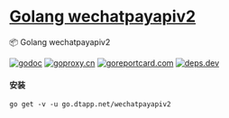 <h1>
<a href="https://www.dtapp.net/">Golang wechatpayapiv2</a>
</h1>

📦 Golang wechatpayapiv2

[comment]: <> (go)
[![godoc](https://pkg.go.dev/badge/go.dtapp.net/wechatpayapiv2?status.svg)](https://pkg.go.dev/go.dtapp.net/wechatpayapiv2)
[![goproxy.cn](https://goproxy.cn/stats/go.dtapp.net/wechatpayapiv2/badges/download-count.svg)](https://goproxy.cn/stats/go.dtapp.net/wechatpayapiv2)
[![goreportcard.com](https://goreportcard.com/badge/go.dtapp.net/wechatpayapiv2)](https://goreportcard.com/report/go.dtapp.net/wechatpayapiv2)
[![deps.dev](https://img.shields.io/badge/deps-go-red.svg)](https://deps.dev/go/go.dtapp.net%2Fwechatpayapiv2)

#### 安装

```shell
go get -v -u go.dtapp.net/wechatpayapiv2
```
